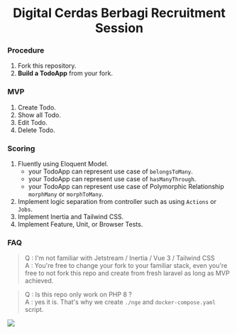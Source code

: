 <h1 align="center">Digital Cerdas Berbagi Recruitment Session</h1>

### Procedure

1. Fork this repository.
2. **Build a TodoApp** from your fork.

### MVP

1. Create Todo.
2. Show all Todo.
3. Edit Todo.
4. Delete Todo.

### Scoring

1. Fluently using Eloquent Model. 
   - your TodoApp can represent use case of `belongsToMany`.
   - your TodoApp can represent use case of `hasManyThrough`.
   - your TodoApp can represent use case of Polymorphic Relationship `morphMany` or `morphToMany`.
2. Implement logic separation from controller such as using `Actions` or `Jobs`.
3. Implement Inertia and Tailwind CSS.
4. Implement Feature, Unit, or Browser Tests.

### FAQ
> Q : I'm not familiar with Jetstream / Inertia / Vue 3 / Tailwind CSS  <br>
> A : You're free to change your fork to your familiar stack, even you're free to not fork this repo and create from fresh laravel as long as MVP achieved.

> Q : Is this repo only work on PHP 8 ? <br>
> A : yes it is. That's why we create `./nge` and `docker-compose.yaml` script. 


![](https://media.giphy.com/media/ieUnS3iEokPahZAZj6/giphy.gif)
